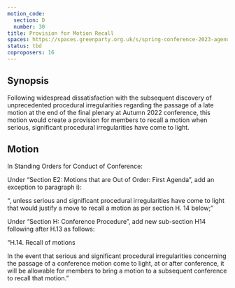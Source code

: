 ```yaml
---
motion_code:
  section: D
  number: 30
title: Provision for Motion Recall
spaces: https://spaces.greenparty.org.uk/s/spring-conference-2023-agenda-forum/?contentId=120257
status: tbd
coproposers: 16
---
```

## Synopsis
Following widespread dissatisfaction with the subsequent discovery of unprecedented procedural irregularities regarding the passage of a late motion at the end of the final plenary at Autumn 2022 conference, this motion would create a provision for members to recall a motion when serious, significant procedural irregularities have come to light.

## Motion
In Standing Orders for Conduct of Conference:

Under “Section E2: Motions that are Out of Order: First Agenda”, add an exception to paragraph i):

“, unless serious and significant procedural irregularities have come to light that would justify a move to recall a motion as per section H. 14 below;”

Under “Section H: Conference Procedure”, add new sub-section H14 following after H.13 as follows:

“H.14. Recall of motions

In the event that serious and significant procedural irregularities concerning the passage of a conference motion come to light, at or after conference, it will be allowable for members to bring a motion to a subsequent conference to recall that motion.”
